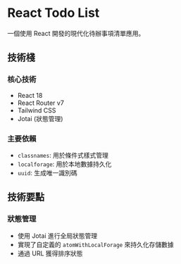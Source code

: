 # React Todo List

一個使用 React 開發的現代化待辦事項清單應用。

## 技術棧

### 核心技術
- React 18
- React Router v7
- Tailwind CSS
- Jotai (狀態管理)

### 主要依賴
- `classnames`: 用於條件式樣式管理
- `localforage`: 用於本地數據持久化
- `uuid`: 生成唯一識別碼

## 技術要點

### 狀態管理
- 使用 Jotai 進行全局狀態管理
- 實現了自定義的 `atomWithLocalForage` 來持久化存儲數據
- 通過 URL 獲得排序狀態


